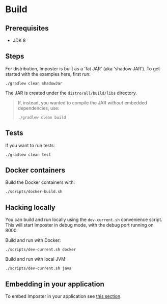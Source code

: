 # Build

## Prerequisites

* JDK 8

## Steps

For distribution, Imposter is built as a 'fat JAR' (aka 'shadow JAR'). To get started with the examples here, first run:

    ./gradlew clean shadowJar

The JAR is created under the `distro/all/build/libs` directory.

> If, instead, you wanted to compile the JAR _without_ embedded dependencies, use:
>
>     ./gradlew clean build

## Tests

If you want to run tests:

    ./gradlew clean test

## Docker containers

Build the Docker containers with:

    ./scripts/docker-build.sh

## Hacking locally

You can build and run locally using the `dev-current.sh` convenience script. This will start Imposter in debug mode, with the debug port running on 8000.
    
Build and run with Docker:
    
    ./scripts/dev-current.sh docker

Build and run with local JVM:

    ./scripts/dev-current.sh java

## Embedding in your application

To embed Imposter in your application see [this section](embed.md).

